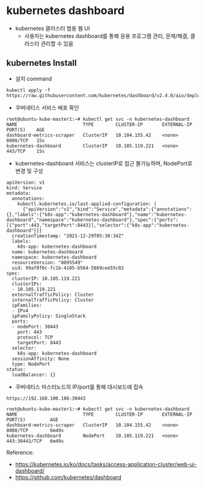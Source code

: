 # kubernetes dashboard
- kubernetes 클러스터 범용 웹 UI
   - 사용자는 kubernetes dashboard를 통해 응용 프로그램 관리, 문제/해결, 클러스터 관리할 수 있음

## kubernetes Install
- 설치 command
```
kubectl apply -f https://raw.githubusercontent.com/kubernetes/dashboard/v2.4.0/aio/deploy/recommended.yaml
```

- 쿠버네티스 서비스 배포 확인
```
root@ubuntu-kube-master1:~# kubectl get svc -n kubernetes-dashboard
NAME                        TYPE        CLUSTER-IP       EXTERNAL-IP   PORT(S)    AGE
dashboard-metrics-scraper   ClusterIP   10.104.155.42    <none>        8000/TCP   15s
kubernetes-dashboard        ClusterIP   10.105.119.221   <none>        443/TCP    15s
```

- kubernetes-dashboard 서비스는 clusterIP로 접근 불가능하며, NodePort로 변경 및 구성

```
apiVersion: v1
kind: Service
metadata:
  annotations:
    kubectl.kubernetes.io/last-applied-configuration: |
      {"apiVersion":"v1","kind":"Service","metadata":{"annotations":{},"labels":{"k8s-app":"kubernetes-dashboard"},"name":"kubernetes-dashboard","namespace":"kubernetes-dashboard"},"spec":{"ports":[{"port":443,"targetPort":8443}],"selector":{"k8s-app":"kubernetes-dashboard"}}}
  creationTimestamp: "2021-12-29T05:30:34Z"
  labels:
    k8s-app: kubernetes-dashboard
  name: kubernetes-dashboard
  namespace: kubernetes-dashboard
  resourceVersion: "8095549"
  uid: 99af0f0c-fc1b-4105-b564-5869cee55c02
spec:
  clusterIP: 10.105.119.221
  clusterIPs:
  - 10.105.119.221
  externalTrafficPolicy: Cluster
  internalTrafficPolicy: Cluster
  ipFamilies:
  - IPv4
  ipFamilyPolicy: SingleStack
  ports:
  - nodePort: 30443
    port: 443
    protocol: TCP
    targetPort: 8443
  selector:
    k8s-app: kubernetes-dashboard
  sessionAffinity: None
  type: NodePort
status:
  loadBalancer: {}
```

- 쿠버네티스 마스터노드의 IP/port를 통해 대시보드에 접속
```
https://192.168.100.186:30443

root@ubuntu-kube-master1:~# kubectl get svc -n kubernetes-dashboard
NAME                        TYPE        CLUSTER-IP       EXTERNAL-IP   PORT(S)         AGE
dashboard-metrics-scraper   ClusterIP   10.104.155.42    <none>        8000/TCP        6m49s
kubernetes-dashboard        NodePort    10.105.119.221   <none>        443:30443/TCP   6m49s

```


Reference:
- https://kubernetes.io/ko/docs/tasks/access-application-cluster/web-ui-dashboard/
- https://github.com/kubernetes/dashboard
